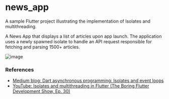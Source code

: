 # news_app 

A sample Flutter project illustrating the implementation of Isolates and multithreading.

A News App that displays a list of articles upon app launch. The application uses a newly spawned isolate to handle an API request responsible for fetching and parsing 1500+ articles.  

![image](https://github.com/AMohith/news_app/assets/85870252/4842ab89-e97d-4ec7-ba0a-ea35bc307e3a)


### References
- [Medium blog: Dart asynchronous programming: Isolates and event loops](https://medium.com/dartlang/dart-asynchronous-programming-isolates-and-event-loops-bffc3e296a6a)
- [YouTube: Isolates and multithreading in Flutter (The Boring Flutter Development Show, Ep. 30)](https://www.youtube.com/watch?v=qrFTt1NZed8)



